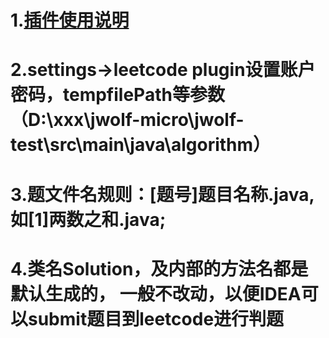 # 1.[插件使用说明](https://blog.csdn.net/u010180815/article/details/104728115/)
# 2.settings->leetcode plugin设置账户密码，tempfilePath等参数（D:\xxx\jwolf-micro\jwolf-test\src\main\java\algorithm）
# 3.题文件名规则：[题号]题目名称.java,如[1]两数之和.java;
# 4.类名Solution，及内部的方法名都是默认生成的， 一般不改动，以便IDEA可以submit题目到leetcode进行判题
